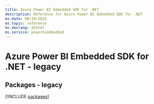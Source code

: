 ```yaml
---
title: Azure Power BI Embedded SDK for .NET
description: Reference for Azure Power BI Embedded SDK for .NET
ms.date: 08/19/2025
ms.topic: reference
ms.devlang: dotnet
ms.service: powerbiembedded
---
```

# Azure Power BI Embedded SDK for .NET - legacy
## Packages - legacy
[!INCLUDE [packages](power-bi-embedded-index.md)]